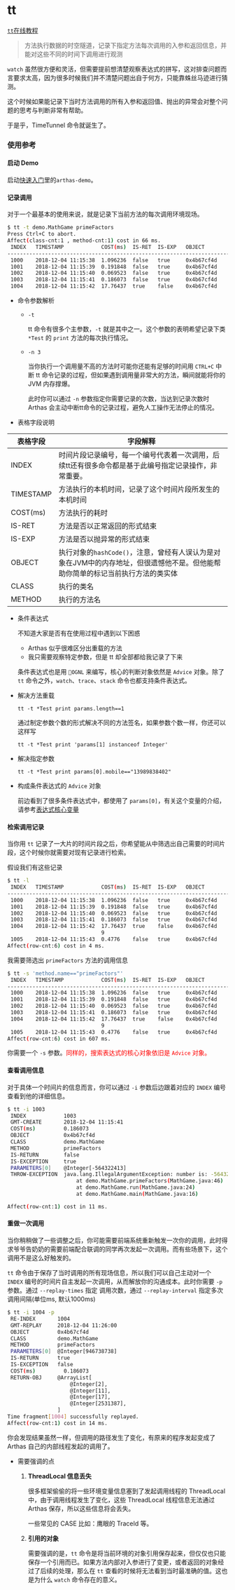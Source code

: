 tt
===

[`tt`在线教程](https://arthas.aliyun.com/doc/arthas-tutorials.html?language=cn&id=command-tt)

> 方法执行数据的时空隧道，记录下指定方法每次调用的入参和返回信息，并能对这些不同的时间下调用进行观测

`watch` 虽然很方便和灵活，但需要提前想清楚观察表达式的拼写，这对排查问题而言要求太高，因为很多时候我们并不清楚问题出自于何方，只能靠蛛丝马迹进行猜测。

这个时候如果能记录下当时方法调用的所有入参和返回值、抛出的异常会对整个问题的思考与判断非常有帮助。

于是乎，TimeTunnel 命令就诞生了。

### 使用参考


#### 启动 Demo

启动[快速入门](quick-start.md)里的`arthas-demo`。

#### 记录调用

对于一个最基本的使用来说，就是记录下当前方法的每次调用环境现场。

```bash
$ tt -t demo.MathGame primeFactors
Press Ctrl+C to abort.
Affect(class-cnt:1 , method-cnt:1) cost in 66 ms.
 INDEX   TIMESTAMP            COST(ms)  IS-RET  IS-EXP   OBJECT         CLASS                          METHOD
-------------------------------------------------------------------------------------------------------------------------------------
 1000    2018-12-04 11:15:38  1.096236  false   true     0x4b67cf4d     MathGame                       primeFactors
 1001    2018-12-04 11:15:39  0.191848  false   true     0x4b67cf4d     MathGame                       primeFactors
 1002    2018-12-04 11:15:40  0.069523  false   true     0x4b67cf4d     MathGame                       primeFactors
 1003    2018-12-04 11:15:41  0.186073  false   true     0x4b67cf4d     MathGame                       primeFactors
 1004    2018-12-04 11:15:42  17.76437  true    false    0x4b67cf4d     MathGame                       primeFactors
```

- 命令参数解析

  - `-t`

     tt 命令有很多个主参数，`-t` 就是其中之一。这个参数的表明希望记录下类 `*Test` 的 `print` 方法的每次执行情况。
  
  - `-n 3`

     当你执行一个调用量不高的方法时可能你还能有足够的时间用 `CTRL+C` 中断 tt 命令记录的过程，但如果遇到调用量非常大的方法，瞬间就能将你的 JVM 内存撑爆。
     
     此时你可以通过 `-n` 参数指定你需要记录的次数，当达到记录次数时 Arthas 会主动中断tt命令的记录过程，避免人工操作无法停止的情况。

- 表格字段说明

|表格字段|字段解释|
|---|---|
|INDEX|时间片段记录编号，每一个编号代表着一次调用，后续tt还有很多命令都是基于此编号指定记录操作，非常重要。|
|TIMESTAMP|方法执行的本机时间，记录了这个时间片段所发生的本机时间|
|COST(ms)|方法执行的耗时|
|IS-RET|方法是否以正常返回的形式结束|
|IS-EXP|方法是否以抛异常的形式结束|
|OBJECT|执行对象的`hashCode()`，注意，曾经有人误认为是对象在JVM中的内存地址，但很遗憾他不是。但他能帮助你简单的标记当前执行方法的类实体|
|CLASS|执行的类名|
|METHOD|执行的方法名|

- 条件表达式

    不知道大家是否有在使用过程中遇到以下困惑
    * Arthas 似乎很难区分出重载的方法
    * 我只需要观察特定参数，但是 tt 却全部都给我记录了下来
    
    条件表达式也是用 `OGNL` 来编写，核心的判断对象依然是 `Advice` 对象。除了 `tt` 命令之外，`watch`、`trace`、`stack` 命令也都支持条件表达式。
  
- 解决方法重载

     `tt -t *Test print params.length==1`
     
     通过制定参数个数的形式解决不同的方法签名，如果参数个数一样，你还可以这样写
     
     `tt -t *Test print 'params[1] instanceof Integer'`
  
- 解决指定参数

     `tt -t *Test print params[0].mobile=="13989838402"`

- 构成条件表达式的 `Advice` 对象

    前边看到了很多条件表达式中，都使用了 `params[0]`，有关这个变量的介绍，请参考[表达式核心变量](advice-class.md)

#### 检索调用记录

当你用 `tt` 记录了一大片的时间片段之后，你希望能从中筛选出自己需要的时间片段，这个时候你就需要对现有记录进行检索。

假设我们有这些记录

```bash
$ tt -l
 INDEX   TIMESTAMP            COST(ms)  IS-RET  IS-EXP   OBJECT         CLASS                          METHOD
-------------------------------------------------------------------------------------------------------------------------------------
 1000    2018-12-04 11:15:38  1.096236  false   true     0x4b67cf4d     MathGame                       primeFactors
 1001    2018-12-04 11:15:39  0.191848  false   true     0x4b67cf4d     MathGame                       primeFactors
 1002    2018-12-04 11:15:40  0.069523  false   true     0x4b67cf4d     MathGame                       primeFactors
 1003    2018-12-04 11:15:41  0.186073  false   true     0x4b67cf4d     MathGame                       primeFactors
 1004    2018-12-04 11:15:42  17.76437  true    false    0x4b67cf4d     MathGame                       primeFactors
                              9
 1005    2018-12-04 11:15:43  0.4776    false   true     0x4b67cf4d     MathGame                       primeFactors
Affect(row-cnt:6) cost in 4 ms.
```

我需要筛选出 `primeFactors` 方法的调用信息

```bash
$ tt -s 'method.name=="primeFactors"'
 INDEX   TIMESTAMP            COST(ms)  IS-RET  IS-EXP   OBJECT         CLASS                          METHOD
-------------------------------------------------------------------------------------------------------------------------------------
 1000    2018-12-04 11:15:38  1.096236  false   true     0x4b67cf4d     MathGame                       primeFactors
 1001    2018-12-04 11:15:39  0.191848  false   true     0x4b67cf4d     MathGame                       primeFactors
 1002    2018-12-04 11:15:40  0.069523  false   true     0x4b67cf4d     MathGame                       primeFactors
 1003    2018-12-04 11:15:41  0.186073  false   true     0x4b67cf4d     MathGame                       primeFactors
 1004    2018-12-04 11:15:42  17.76437  true    false    0x4b67cf4d     MathGame                       primeFactors
                              9
 1005    2018-12-04 11:15:43  0.4776    false   true     0x4b67cf4d     MathGame                       primeFactors
Affect(row-cnt:6) cost in 607 ms.
```

你需要一个 `-s` 参数。<span style="color:red;">同样的，搜索表达式的核心对象依旧是 `Advice` 对象。</span>

#### 查看调用信息

对于具体一个时间片的信息而言，你可以通过 `-i` 参数后边跟着对应的 `INDEX` 编号查看到他的详细信息。

```bash
$ tt -i 1003
 INDEX            1003
 GMT-CREATE       2018-12-04 11:15:41
 COST(ms)         0.186073
 OBJECT           0x4b67cf4d
 CLASS            demo.MathGame
 METHOD           primeFactors
 IS-RETURN        false
 IS-EXCEPTION     true
 PARAMETERS[0]    @Integer[-564322413]
 THROW-EXCEPTION  java.lang.IllegalArgumentException: number is: -564322413, need >= 2
                      at demo.MathGame.primeFactors(MathGame.java:46)
                      at demo.MathGame.run(MathGame.java:24)
                      at demo.MathGame.main(MathGame.java:16)

Affect(row-cnt:1) cost in 11 ms.
```

#### 重做一次调用

当你稍稍做了一些调整之后，你可能需要前端系统重新触发一次你的调用，此时得求爷爷告奶奶的需要前端配合联调的同学再次发起一次调用。而有些场景下，这个调用不是这么好触发的。

`tt` 命令由于保存了当时调用的所有现场信息，所以我们可以自己主动对一个 `INDEX` 编号的时间片自主发起一次调用，从而解放你的沟通成本。此时你需要 `-p` 参数。通过 `--replay-times` 指定
调用次数，通过 `--replay-interval` 指定多次调用间隔(单位ms, 默认1000ms)

```bash
$ tt -i 1004 -p
 RE-INDEX       1004
 GMT-REPLAY     2018-12-04 11:26:00
 OBJECT         0x4b67cf4d
 CLASS          demo.MathGame
 METHOD         primeFactors
 PARAMETERS[0]  @Integer[946738738]
 IS-RETURN      true
 IS-EXCEPTION   false
 COST(ms)         0.186073
 RETURN-OBJ     @ArrayList[
                    @Integer[2],
                    @Integer[11],
                    @Integer[17],
                    @Integer[2531387],
                ]
Time fragment[1004] successfully replayed.
Affect(row-cnt:1) cost in 14 ms.
```

你会发现结果虽然一样，但调用的路径发生了变化，有原来的程序发起变成了 Arthas 自己的内部线程发起的调用了。

- 需要强调的点

  1. **ThreadLocal 信息丢失**

     很多框架偷偷的将一些环境变量信息塞到了发起调用线程的 ThreadLocal 中，由于调用线程发生了变化，这些 ThreadLocal 线程信息无法通过 Arthas 保存，所以这些信息将会丢失。
     
     一些常见的 CASE 比如：鹰眼的 TraceId 等。
  
  2. **引用的对象**

     需要强调的是，`tt` 命令是将当前环境的对象引用保存起来，但仅仅也只能保存一个引用而已。如果方法内部对入参进行了变更，或者返回的对象经过了后续的处理，那么在 `tt` 查看的时候将无法看到当时最准确的值。这也是为什么 `watch` 命令存在的意义。
